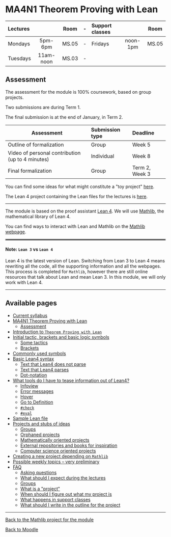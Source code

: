 # MA4N1 Theorem Proving with Lean

| Lectures |           | Room  |-| Support classes |          | Room  |
| :-       | :-:       | -     |-| :-              | :-:      | -     |
| Mondays  | 5pm-6pm   | MS.05 |-| Fridays         | noon-1pm | MS.05 |
| Tuesdays | 11am-noon | MS.03 |-|                 |          |       |

##  Assessment

The assessment for the module is 100% coursework, based on group projects.

Two submissions are during Term 1.

The final submission is at the end of January, in Term 2.

| Assessment                                        | Submission type | Deadline       |
| -                                                 | :-              | :-             |
| Outline of formalization                          | Group           | Week 5         |
| Video of personal contribution (up to 4 minutes)  | Individual      | Week 8         |
| Final formalization                               | Group           | Term 2, Week 3 |

<!-- `echo 'markdown table' | column -s'|' -o'|' -t` -->

You can find some ideas for what might constitute a "toy project" [here](ideas_to_develop).

The Lean 4 project containing the Lean files for the lectures is [here](https://github.com/adomani/MA4N1_2023).

---

The module is based on the proof assistant [Lean 4](https://lean-lang.org/).
We will use [Mathlib](https://leanprover-community.github.io/), the mathematical library of Lean 4.

You can find ways to interact with Lean and Mathlib on the [Mathlib webpage](https://leanprover-community.github.io/).

<hr style="border:2px solid gray">

#### Note: `Lean 3` vs `Lean 4`
Lean 4 is the latest version of Lean.
Switching from Lean 3 to Lean 4 means rewriting all the code, all the supporting information and all the webpages.
This process is completed for `Mathlib`, however there are still online resources that talk about Lean and mean Lean 3.
In this module, we will only work with Lean 4.

---

## Available pages

* [Current syllabus](https://adomani.github.io/Syllabus/MA4N1)
* [MA4N1 Theorem Proving with Lean](https://adomani.github.io/Syllabus/MA4N1/toc#ma4n1-theorem-proving-with-lean)
  * [Assessment](https://adomani.github.io/Syllabus/MA4N1/toc#assessment)
* [Introduction to `Theorem Proving with Lean`](https://adomani.github.io/Syllabus/MA4N1/intro#introduction-to-theorem-proving-with-lean)
* [Initial tactic, brackets and basic logic symbols](https://adomani.github.io/Syllabus/MA4N1/syntaxSummary#initial-tactic,-brackets-and-basic-logic-symbols)
  * [Some tactics](https://adomani.github.io/Syllabus/MA4N1/syntaxSummary#some-tactics)
  * [Brackets](https://adomani.github.io/Syllabus/MA4N1/syntaxSummary#brackets)
* [Commonly used symbols](https://adomani.github.io/Syllabus/MA4N1/syntaxSummary#commonly-used-symbols)
* [Basic Lean4 syntax](https://adomani.github.io/Syllabus/MA4N1/basicSyntax#basic-lean4-syntax)
  * [Text that Lean4 does not parse](https://adomani.github.io/Syllabus/MA4N1/basicSyntax#text-that-lean4-does-not-parse)
  * [Text that Lean4 parses](https://adomani.github.io/Syllabus/MA4N1/basicSyntax#text-that-lean4-parses)
  * [Dot-notation](https://adomani.github.io/Syllabus/MA4N1/basicSyntax#dot-notation)
* [What tools do I have to tease information out of Lean4?](https://adomani.github.io/Syllabus/MA4N1/informationExtraction#what-tools-do-i-have-to-tease-information-out-of-lean4)
  * [Infoview](https://adomani.github.io/Syllabus/MA4N1/informationExtraction#infoview)
  * [Error messages](https://adomani.github.io/Syllabus/MA4N1/informationExtraction#error-messages)
  * [Hover](https://adomani.github.io/Syllabus/MA4N1/informationExtraction#hover)
  * [Go to Definition](https://adomani.github.io/Syllabus/MA4N1/informationExtraction#go-to-definition)
  * [`#check`](https://adomani.github.io/Syllabus/MA4N1/informationExtraction#check)
  * [`#eval`](https://adomani.github.io/Syllabus/MA4N1/informationExtraction#eval)
* [Sample Lean file](https://adomani.github.io/Syllabus/MA4N1/sample_lean_file#sample-lean-file)
* [Projects and stubs of ideas](https://adomani.github.io/Syllabus/MA4N1/ideas_to_develop#projects-and-stubs-of-ideas)
  * [Groups](https://adomani.github.io/Syllabus/MA4N1/ideas_to_develop#groups)
  * [Orphaned projects](https://adomani.github.io/Syllabus/MA4N1/ideas_to_develop#orphaned-projects)
  * [Mathematically oriented projects](https://adomani.github.io/Syllabus/MA4N1/ideas_to_develop#mathematically-oriented-projects)
  * [External repositories and books for inspiration](https://adomani.github.io/Syllabus/MA4N1/ideas_to_develop#external-repositories-and-books-for-inspiration)
  * [Computer science oriented projects](https://adomani.github.io/Syllabus/MA4N1/ideas_to_develop#computer-science-oriented-projects)
* [Creating a new project depending on `Mathlib`](https://adomani.github.io/Syllabus/MA4N1/instructions_for_new_project#creating-a-new-project-depending-on-mathlib)
* [Possible weekly topics &ndash; very preliminary](https://adomani.github.io/Syllabus/MA4N1/weekly_topics_tbc#possible-weekly-topics-&ndash;-very-preliminary)
* [FAQ](https://adomani.github.io/Syllabus/MA4N1/faq#faq)
  * [Asking questions](https://adomani.github.io/Syllabus/MA4N1/faq#asking-questions)
  * [What should I expect during the lectures](https://adomani.github.io/Syllabus/MA4N1/faq#what-should-i-expect-during-the-lectures)
  * [Groups](https://adomani.github.io/Syllabus/MA4N1/faq#groups)
  * [What is a "project"](https://adomani.github.io/Syllabus/MA4N1/faq#what-is-a-project)
  * [When should I figure out what my project is](https://adomani.github.io/Syllabus/MA4N1/faq#when-should-i-figure-out-what-my-project-is)
  * [What happens in support classes](https://adomani.github.io/Syllabus/MA4N1/faq#what-happens-in-support-classes)
  * [What should I write in the outline for the project](https://adomani.github.io/Syllabus/MA4N1/faq#what-should-i-write-in-the-outline-for-the-project)

---

[Back to the Mathlib project for the module](https://github.com/adomani/MA4N1_2023)

[Back to Moodle](https://moodle.warwick.ac.uk/course/view.php?id=58287#section-0)
